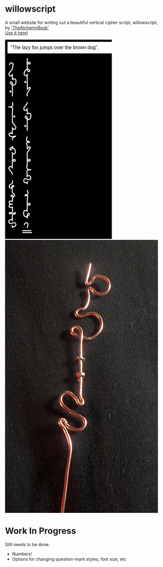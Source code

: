 # willowscript
A small website for writing out a beautiful vertical cipher script, willowscript, by ['TheAlchemyBook'](www.tiktok.com/@thealchemybook)  
[Use it here!](https://necarlson97.github.io/willowscript/)

![screenshot](lazy-dog.png)
![wire](wire.jpg)

# Work In Progress
Still needs to be done:
* Numbers!
* Options for changing question-mark styles, font size, etc
